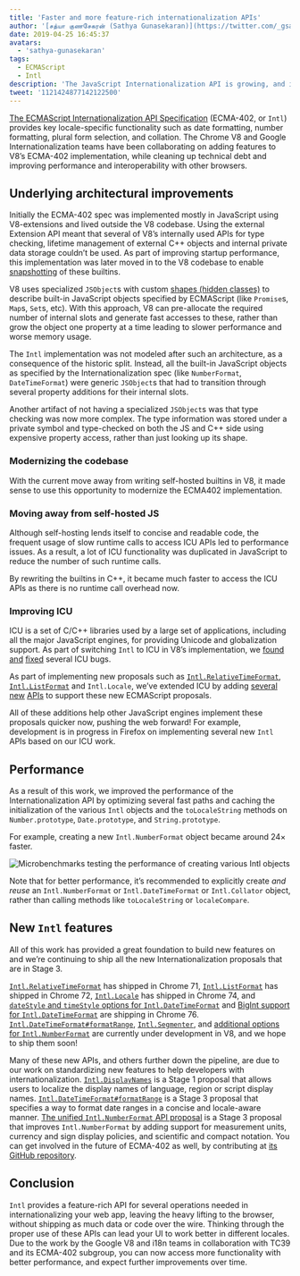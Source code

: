 ```yaml
---
title: 'Faster and more feature-rich internationalization APIs'
author: '[சத்யா குணசேகரன் (Sathya Gunasekaran)](https://twitter.com/_gsathya)'
date: 2019-04-25 16:45:37
avatars:
  - 'sathya-gunasekaran'
tags:
  - ECMAScript
  - Intl
description: 'The JavaScript Internationalization API is growing, and its V8 implementation is getting faster!'
tweet: '1121424877142122500'
---
```

[The ECMAScript Internationalization API Specification](https://tc39.es/ecma402/) (ECMA-402, or `Intl`) provides key locale-specific functionality such as date formatting, number formatting, plural form selection, and collation. The Chrome V8 and Google Internationalization teams have been collaborating on adding features to V8’s ECMA-402 implementation, while cleaning up technical debt and improving performance and interoperability with other browsers.

<!--truncate-->
## Underlying architectural improvements

Initially the ECMA-402 spec was implemented mostly in JavaScript using V8-extensions and lived outside the V8 codebase. Using the external Extension API meant that several of V8’s internally used APIs for type checking, lifetime management of external C++ objects and internal private data storage couldn’t be used. As part of improving startup performance, this implementation was later moved in to the V8 codebase to enable [snapshotting](/blog/custom-startup-snapshots) of these builtins.

V8 uses specialized `JSObject`s with custom [shapes (hidden classes)](https://mathiasbynens.be/notes/shapes-ics) to describe built-in JavaScript objects specified by ECMAScript (like `Promise`s, `Map`s, `Set`s, etc). With this approach, V8 can pre-allocate the required number of internal slots and generate fast accesses to these, rather than grow the object one property at a time leading to slower performance and worse memory usage.

The `Intl` implementation was not modeled after such an architecture, as a consequence of the historic split. Instead, all the built-in JavaScript objects as specified by the Internationalization spec (like `NumberFormat`, `DateTimeFormat`) were generic `JSObject`s that had to transition through several property additions for their internal slots.

Another artifact of not having a specialized `JSObject`s was that type checking was now more complex. The type information was stored under a private symbol and type-checked on both the JS and C++ side using expensive property access, rather than just looking up its shape.

### Modernizing the codebase

With the current move away from writing self-hosted builtins in V8, it made sense to use this opportunity to modernize the ECMA402 implementation.

### Moving away from self-hosted JS

Although self-hosting lends itself to concise and readable code, the frequent usage of slow runtime calls to access ICU APIs led to performance issues. As a result, a lot of ICU functionality was duplicated in JavaScript to reduce the number of such runtime calls.

By rewriting the builtins in C++, it became much faster to access the ICU APIs as there is no runtime call overhead now.

### Improving ICU

ICU is a set of C/C++ libraries used by a large set of applications, including all the major JavaScript engines, for providing Unicode and globalization support. As part of switching `Intl` to ICU in V8’s implementation, we [found](https://unicode-org.atlassian.net/browse/ICU-20140) [and](https://unicode-org.atlassian.net/browse/ICU-9562) [fixed](https://unicode-org.atlassian.net/browse/ICU-20098) several ICU bugs.

As part of implementing new proposals such as [`Intl.RelativeTimeFormat`](/features/intl-relativetimeformat), [`Intl.ListFormat`](/features/intl-listformat) and `Intl.Locale`, we’ve extended ICU by adding [several](https://unicode-org.atlassian.net/browse/ICU-13256) [new](https://unicode-org.atlassian.net/browse/ICU-20121) [APIs](https://unicode-org.atlassian.net/browse/ICU-20342) to support these new ECMAScript proposals.

All of these additions help other JavaScript engines implement these proposals quicker now, pushing the web forward! For example, development is in progress in Firefox on implementing several new `Intl` APIs based on our ICU work.

## Performance

As a result of this work, we improved the performance of the Internationalization API by optimizing several fast paths and caching the initialization of the various `Intl` objects and the `toLocaleString` methods on `Number.prototype`, `Date.prototype`, and `String.prototype`.

For example, creating a new `Intl.NumberFormat` object became around 24× faster.

![[Microbenchmarks](https://cs.chromium.org/chromium/src/v8/test/js-perf-test/Intl/constructor.js) testing the performance of creating various `Intl` objects](/_img/intl/performance.svg)

Note that for better performance, it’s recommended to explicitly create *and reuse* an `Intl.NumberFormat` or `Intl.DateTimeFormat` or `Intl.Collator` object, rather than calling methods like `toLocaleString` or `localeCompare`.

## New `Intl` features

All of this work has provided a great foundation to build new features on and we’re continuing to ship all the new Internationalization proposals that are in Stage 3.

[`Intl.RelativeTimeFormat`](/features/intl-relativetimeformat) has shipped in Chrome 71, [`Intl.ListFormat`](/features/intl-listformat) has shipped in Chrome 72, [`Intl.Locale`](https://developer.mozilla.org/en-US/docs/Web/JavaScript/Reference/Global_Objects/Locale) has shipped in Chrome 74, and [`dateStyle` and `timeStyle` options for `Intl.DateTimeFormat`](https://github.com/tc39/proposal-intl-datetime-style) and [BigInt support for `Intl.DateTimeFormat`](https://github.com/tc39/ecma402/pull/236) are shipping in Chrome 76. [`Intl.DateTimeFormat#formatRange`](https://github.com/tc39/proposal-intl-DateTimeFormat-formatRange), [`Intl.Segmenter`](https://github.com/tc39/proposal-intl-segmenter/), and [additional options for `Intl.NumberFormat`](https://github.com/tc39/proposal-unified-intl-numberformat/) are currently under development in V8, and we hope to ship them soon!

Many of these new APIs, and others further down the pipeline, are due to our work on standardizing new features to help developers with internationalization. [`Intl.DisplayNames`](https://github.com/tc39/proposal-intl-displaynames) is a Stage 1 proposal that allows users to localize the display names of language, region or script display names. [`Intl.DateTimeFormat#formatRange`](https://github.com/fabalbon/proposal-intl-DateTimeFormat-formatRange) is a Stage 3 proposal that specifies a way to format date ranges in a concise and locale-aware manner. [The unified `Intl.NumberFormat` API proposal](https://github.com/tc39/proposal-unified-intl-numberformat) is a Stage 3 proposal that improves `Intl.NumberFormat` by adding support for measurement units, currency and sign display policies, and scientific and compact notation. You can get involved in the future of ECMA-402 as well, by contributing at [its GitHub repository](https://github.com/tc39/ecma402).

## Conclusion

`Intl` provides a feature-rich API for several operations needed in internationalizing your web app, leaving the heavy lifting to the browser, without shipping as much data or code over the wire. Thinking through the proper use of these APIs can lead your UI to work better in different locales. Due to the work by the Google V8 and i18n teams in collaboration with TC39 and its ECMA-402 subgroup, you can now access more functionality with better performance, and expect further improvements over time.
